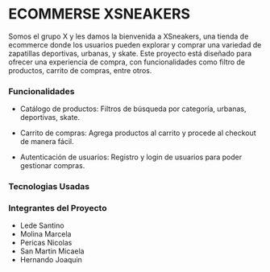 # ECOMMERSE XSNEAKERS
Somos el grupo X y les damos la bienvenida a XSneakers, una tienda de ecommerce donde los usuarios pueden explorar y comprar una variedad de zapatillas deportivas, urbanas, y skate.
Este proyecto está diseñado para ofrecer una experiencia de compra, con funcionalidades como filtro de productos, carrito de compras, entre otros.

### Funcionalidades
- Catálogo de productos: Filtros de búsqueda por categoría, urbanas, deportivas, skate.

- Carrito de compras: Agrega productos al carrito y procede al checkout de manera fácil.

- Autenticación de usuarios: Registro y login de usuarios para poder gestionar compras.

### Tecnologias Usadas 

### Integrantes del Proyecto
- Lede Santino
- Molina Marcela
- Pericas Nicolas
- San Martin Micaela
- Hernando Joaquin




